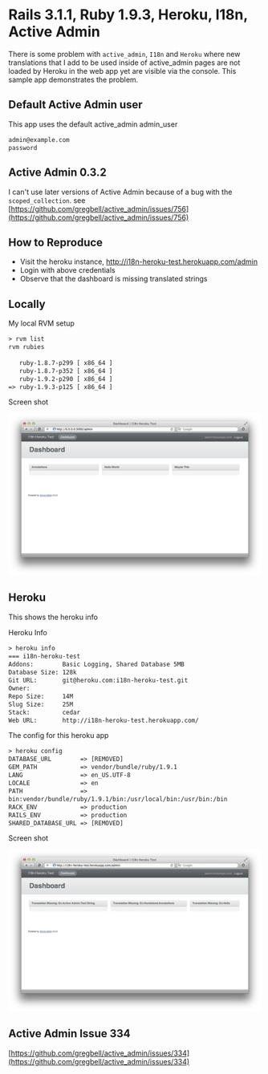 # Rails 3.1.1, Ruby 1.9.3, Heroku, I18n, Active Admin

There is some problem with `active_admin`, `I18n` and `Heroku` where new translations that I add to be used inside of active_admin pages are not loaded by Heroku in the web app yet are visible via the console. This sample app demonstrates the problem.

## Default Active Admin user

This app uses the default active_admin admin_user

    admin@example.com
    password

## Active Admin 0.3.2

I can't use later versions of Active Admin because of a bug with the `scoped_collection`. see [https://github.com/gregbell/active_admin/issues/756](https://github.com/gregbell/active_admin/issues/756)

## How to Reproduce

  * Visit the heroku instance, http://i18n-heroku-test.herokuapp.com/admin
  * Login with above credentials
  * Observe that the dashboard is missing translated strings
  
## Locally

My local RVM setup

    > rvm list
    rvm rubies

       ruby-1.8.7-p299 [ x86_64 ]
       ruby-1.8.7-p352 [ x86_64 ]
       ruby-1.9.2-p290 [ x86_64 ]
    => ruby-1.9.3-p125 [ x86_64 ]

Screen shot

![local](https://github.com/sorens/i18n-heroku-test/raw/master/doc/local01.png)

## Heroku

This shows the heroku info

  Heroku Info

    > heroku info
    === i18n-heroku-test
    Addons:        Basic Logging, Shared Database 5MB
    Database Size: 128k
    Git URL:       git@heroku.com:i18n-heroku-test.git
    Owner:         
    Repo Size:     14M
    Slug Size:     25M
    Stack:         cedar
    Web URL:       http://i18n-heroku-test.herokuapp.com/

The config for this heroku app

    > heroku config
    DATABASE_URL        => [REMOVED]
    GEM_PATH            => vendor/bundle/ruby/1.9.1
    LANG                => en_US.UTF-8
    LOCALE              => en
    PATH                => bin:vendor/bundle/ruby/1.9.1/bin:/usr/local/bin:/usr/bin:/bin
    RACK_ENV            => production
    RAILS_ENV           => production
    SHARED_DATABASE_URL => [REMOVED]
    
Screen shot

![heroku](https://github.com/sorens/i18n-heroku-test/raw/master/doc/heroku01.png)

## Active Admin Issue 334

[https://github.com/gregbell/active_admin/issues/334](https://github.com/gregbell/active_admin/issues/334)


